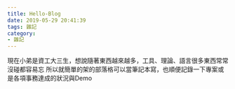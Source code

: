 ```yaml
---
title: Hello-Blog
date: 2019-05-29 20:41:39
tags: 雜記
category:
- 雜記
---
```


現在小弟是資工大三生，想說隨著東西越來越多，工具、理論、語言很多東西常常沒碰都容易忘
所以就簡單的架的部落格可以當筆記本寫，也順便記錄一下專案或是各項事務達成的狀況與Demo
